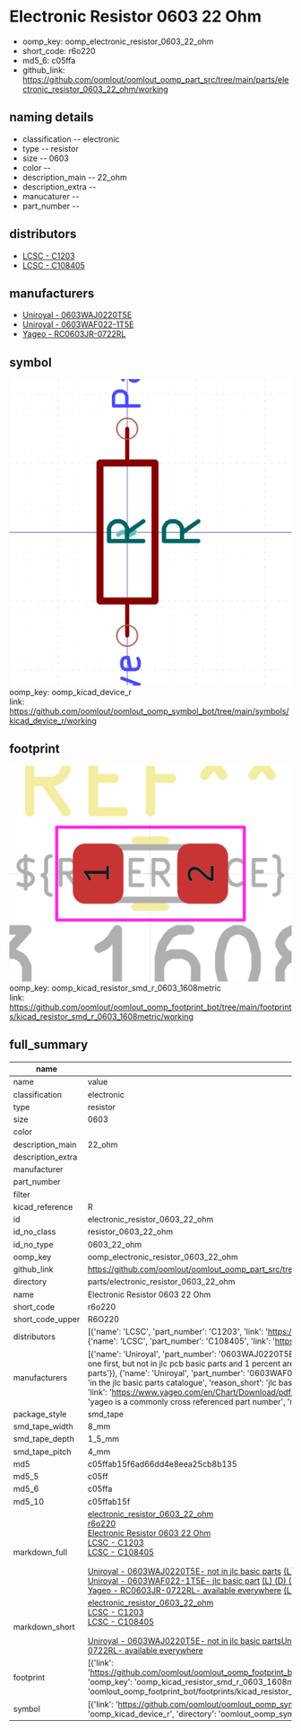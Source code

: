 # Electronic Resistor 0603 22 Ohm

  
* oomp_key: oomp_electronic_resistor_0603_22_ohm 
* short_code: r6o220
* md5_6: c05ffa  
* github_link: https://github.com/oomlout/oomlout_oomp_part_src/tree/main/parts/electronic_resistor_0603_22_ohm/working  
## naming details
* classification -- electronic
* type -- resistor
* size -- 0603
* color -- 
* description_main -- 22_ohm
* description_extra -- 
* manucaturer -- 
* part_number -- 

## distributors
* [LCSC - C1203](https://lcsc.com/product-detail/C1203.html)  
* [LCSC - C108405](https://lcsc.com/product-detail/C108405.html)  

## manufacturers
* [Uniroyal - 0603WAJ0220T5E]()  
* [Uniroyal - 0603WAF022-1T5E]()  
* [Yageo - RC0603JR-0722RL](https://www.yageo.com/en/Chart/Download/pdf/RC0603JR-0722RL)  

## symbol

![](symbol/0/working/working_600.png)  
oomp_key: oomp_kicad_device_r  
link: https://github.com/oomlout/oomlout_oomp_symbol_bot/tree/main/symbols/kicad_device_r/working  

## footprint

![](footprint/0/working/working_600.png)  
oomp_key: oomp_kicad_resistor_smd_r_0603_1608metric  
link: https://github.com/oomlout/oomlout_oomp_footprint_bot/tree/main/footprints/kicad_resistor_smd_r_0603_1608metric/working  

## full_summary
| name | value | 
| --- | --- | 
| name | value | 
| classification | electronic | 
| type | resistor | 
| size | 0603 | 
| color |  | 
| description_main | 22_ohm | 
| description_extra |  | 
| manufacturer |  | 
| part_number |  | 
| filter |  | 
| kicad_reference | R | 
| id | electronic_resistor_0603_22_ohm | 
| id_no_class | resistor_0603_22_ohm | 
| id_no_type | 0603_22_ohm | 
| oomp_key | oomp_electronic_resistor_0603_22_ohm | 
| github_link | https://github.com/oomlout/oomlout_oomp_part_src/tree/main/parts/electronic_resistor_0603_22_ohm/working | 
| directory | parts/electronic_resistor_0603_22_ohm | 
| name | Electronic Resistor 0603 22 Ohm | 
| short_code | r6o220 | 
| short_code_upper | R6O220 | 
| distributors | [{'name': 'LCSC', 'part_number': 'C1203', 'link': 'https://lcsc.com/product-detail/C1203.html', 'id': 'distributor_lcsc'}, {'name': 'LCSC', 'part_number': 'C108405', 'link': 'https://lcsc.com/product-detail/C108405.html', 'id': 'distributor_lcsc'}] | 
| manufacturers | [{'name': 'Uniroyal', 'part_number': '0603WAJ0220T5E', 'link': '', 'id': 'manufacturer_uniroyal', 'note': {'reason': 'did this one first, but not in jlc pcb basic parts and 1 percent are and they are the same price', 'reason_short': 'not in jlc basic parts'}}, {'name': 'Uniroyal', 'part_number': '0603WAF022-1T5E', 'link': '', 'id': 'manufacturer_uniroyal', 'note': {'reason': 'in the jlc basic parts catalogue', 'reason_short': 'jlc basic part'}}, {'name': 'Yageo', 'part_number': 'RC0603JR-0722RL', 'link': 'https://www.yageo.com/en/Chart/Download/pdf/RC0603JR-0722RL', 'id': 'manufacturer_yageo', 'note': {'reason': 'yageo is a commonly cross referenced part number', 'reason_short': 'available everywhere'}}] | 
| package_style | smd_tape | 
| smd_tape_width | 8_mm | 
| smd_tape_depth | 1_5_mm | 
| smd_tape_pitch | 4_mm | 
| md5 | c05ffab15f6ad66dd4e8eea25cb8b135 | 
| md5_5 | c05ff | 
| md5_6 | c05ffa | 
| md5_10 | c05ffab15f | 
| markdown_full | [electronic_resistor_0603_22_ohm](https://github.com/oomlout/oomlout_oomp_part_src/tree/main/parts/electronic_resistor_0603_22_ohm/working)<br>[r6o220](https://github.com/oomlout/oomlout_oomp_part_src/tree/main/parts/electronic_resistor_0603_22_ohm/working)<br>[Electronic Resistor 0603 22 Ohm](https://github.com/oomlout/oomlout_oomp_part_src/tree/main/parts/electronic_resistor_0603_22_ohm/working)<br>[LCSC - C1203<br>](https://lcsc.com/product-detail/C1203.html)[LCSC - C108405<br>](https://lcsc.com/product-detail/C108405.html)<br>[Uniroyal - 0603WAJ0220T5E- not in jlc basic parts]() [(L)  ](https://www.lcsc.com/search?q=0603WAJ0220T5E)[(D)  ](https://www.digikey.com/en/products?keywords=0603WAJ0220T5E)[(M)  ](https://www.mouser.com/Search/Refine?Keyword=0603WAJ0220T5E)[(N)  ](https://www.newark.com/search?st=0603WAJ0220T5E)[(SZ)  ](https://so.szlcsc.com/global.html?k=0603WAJ0220T5E)<br>[Uniroyal - 0603WAF022-1T5E- jlc basic part]() [(L)  ](https://www.lcsc.com/search?q=0603WAF022-1T5E)[(D)  ](https://www.digikey.com/en/products?keywords=0603WAF022-1T5E)[(M)  ](https://www.mouser.com/Search/Refine?Keyword=0603WAF022-1T5E)[(N)  ](https://www.newark.com/search?st=0603WAF022-1T5E)[(SZ)  ](https://so.szlcsc.com/global.html?k=0603WAF022-1T5E)<br>[Yageo - RC0603JR-0722RL- available everywhere](https://www.yageo.com/en/Chart/Download/pdf/RC0603JR-0722RL) [(L)  ](https://www.lcsc.com/search?q=RC0603JR-0722RL)[(D)  ](https://www.digikey.com/en/products?keywords=RC0603JR-0722RL)[(M)  ](https://www.mouser.com/Search/Refine?Keyword=RC0603JR-0722RL)[(N)  ](https://www.newark.com/search?st=RC0603JR-0722RL)[(SZ)  ](https://so.szlcsc.com/global.html?k=RC0603JR-0722RL)<br> | 
| markdown_short | [electronic_resistor_0603_22_ohm](https://github.com/oomlout/oomlout_oomp_part_src/tree/main/parts/electronic_resistor_0603_22_ohm/working)<br>[LCSC - C1203<br>](https://lcsc.com/product-detail/C1203.html)[LCSC - C108405<br>](https://lcsc.com/product-detail/C108405.html)<br>[Uniroyal - 0603WAJ0220T5E- not in jlc basic parts]()[Uniroyal - 0603WAF022-1T5E- jlc basic part]()[Yageo - RC0603JR-0722RL- available everywhere](https://www.yageo.com/en/Chart/Download/pdf/RC0603JR-0722RL) | 
| footprint | [{'link': 'https://github.com/oomlout/oomlout_oomp_footprint_bot/tree/main/foootprntss/kicad_resistor_smd_r_0603_1608metric', 'oomp_key': 'oomp_kicad_resistor_smd_r_0603_1608metric', 'directory': 'oomlout_oomp_footprint_bot/footprints/kicad_resistor_smd_r_0603_1608metric//working/working.kicad_mod'}] | 
| symbol | [{'link': 'https://github.com/oomlout/oomlout_oomp_symbol_bot/tree/main/symbols/kicad_device_r', 'oomp_key': 'oomp_kicad_device_r', 'directory': 'oomlout_oomp_symbol_bot/symbols/kicad_device_r//working/working.kicad_sym'}] | 
